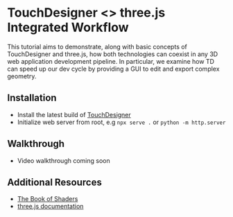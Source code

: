 # TouchDesigner <> three.js Integrated Workflow

This tutorial aims to demonstrate, along with basic concepts of TouchDesigner and three.js, how both technologies can coexist in any 3D web application development pipeline. In particular, we examine how TD can speed up our dev cycle by providing a GUI to edit and export complex geometry.

## Installation
- Install the latest build of [TouchDesigner](https://derivative.ca/)
- Initialize web server from root, e.g `npx serve .` or `python -m http.server`

## Walkthrough
- Video walkthrough coming soon

## Additional Resources
- [The Book of Shaders](http://thebookofshaders.com/)
- [three.js documentation](https://threejs.org/docs/index.html#manual/en/introduction/Creating-a-scene)
